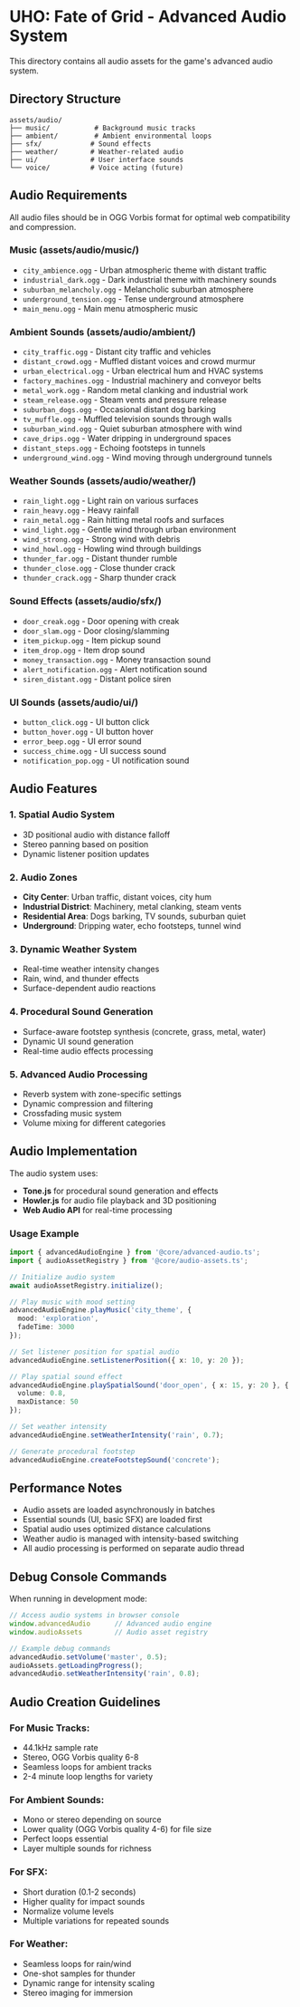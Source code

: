# UHO: Fate of Grid - Advanced Audio System

This directory contains all audio assets for the game's advanced audio system.

## Directory Structure

```
assets/audio/
├── music/           # Background music tracks
├── ambient/         # Ambient environmental loops
├── sfx/            # Sound effects
├── weather/        # Weather-related audio
├── ui/             # User interface sounds
└── voice/          # Voice acting (future)
```

## Audio Requirements

All audio files should be in OGG Vorbis format for optimal web compatibility and compression.

### Music (assets/audio/music/)
- `city_ambience.ogg` - Urban atmospheric theme with distant traffic
- `industrial_dark.ogg` - Dark industrial theme with machinery sounds  
- `suburban_melancholy.ogg` - Melancholic suburban atmosphere
- `underground_tension.ogg` - Tense underground atmosphere
- `main_menu.ogg` - Main menu atmospheric music

### Ambient Sounds (assets/audio/ambient/)
- `city_traffic.ogg` - Distant city traffic and vehicles
- `distant_crowd.ogg` - Muffled distant voices and crowd murmur
- `urban_electrical.ogg` - Urban electrical hum and HVAC systems
- `factory_machines.ogg` - Industrial machinery and conveyor belts
- `metal_work.ogg` - Random metal clanking and industrial work
- `steam_release.ogg` - Steam vents and pressure release
- `suburban_dogs.ogg` - Occasional distant dog barking
- `tv_muffle.ogg` - Muffled television sounds through walls
- `suburban_wind.ogg` - Quiet suburban atmosphere with wind
- `cave_drips.ogg` - Water dripping in underground spaces
- `distant_steps.ogg` - Echoing footsteps in tunnels
- `underground_wind.ogg` - Wind moving through underground tunnels

### Weather Sounds (assets/audio/weather/)
- `rain_light.ogg` - Light rain on various surfaces
- `rain_heavy.ogg` - Heavy rainfall
- `rain_metal.ogg` - Rain hitting metal roofs and surfaces
- `wind_light.ogg` - Gentle wind through urban environment
- `wind_strong.ogg` - Strong wind with debris
- `wind_howl.ogg` - Howling wind through buildings
- `thunder_far.ogg` - Distant thunder rumble
- `thunder_close.ogg` - Close thunder crack
- `thunder_crack.ogg` - Sharp thunder crack

### Sound Effects (assets/audio/sfx/)
- `door_creak.ogg` - Door opening with creak
- `door_slam.ogg` - Door closing/slamming
- `item_pickup.ogg` - Item pickup sound
- `item_drop.ogg` - Item drop sound
- `money_transaction.ogg` - Money transaction sound
- `alert_notification.ogg` - Alert notification sound
- `siren_distant.ogg` - Distant police siren

### UI Sounds (assets/audio/ui/)
- `button_click.ogg` - UI button click
- `button_hover.ogg` - UI button hover
- `error_beep.ogg` - UI error sound
- `success_chime.ogg` - UI success sound
- `notification_pop.ogg` - UI notification sound

## Audio Features

### 1. Spatial Audio System
- 3D positional audio with distance falloff
- Stereo panning based on position
- Dynamic listener position updates

### 2. Audio Zones
- **City Center**: Urban traffic, distant voices, city hum
- **Industrial District**: Machinery, metal clanking, steam vents
- **Residential Area**: Dogs barking, TV sounds, suburban quiet
- **Underground**: Dripping water, echo footsteps, tunnel wind

### 3. Dynamic Weather System
- Real-time weather intensity changes
- Rain, wind, and thunder effects
- Surface-dependent audio reactions

### 4. Procedural Sound Generation
- Surface-aware footstep synthesis (concrete, grass, metal, water)
- Dynamic UI sound generation
- Real-time audio effects processing

### 5. Advanced Audio Processing
- Reverb system with zone-specific settings
- Dynamic compression and filtering
- Crossfading music system
- Volume mixing for different categories

## Audio Implementation

The audio system uses:
- **Tone.js** for procedural sound generation and effects
- **Howler.js** for audio file playback and 3D positioning
- **Web Audio API** for real-time processing

### Usage Example

```typescript
import { advancedAudioEngine } from '@core/advanced-audio.ts';
import { audioAssetRegistry } from '@core/audio-assets.ts';

// Initialize audio system
await audioAssetRegistry.initialize();

// Play music with mood setting
advancedAudioEngine.playMusic('city_theme', { 
  mood: 'exploration', 
  fadeTime: 3000 
});

// Set listener position for spatial audio
advancedAudioEngine.setListenerPosition({ x: 10, y: 20 });

// Play spatial sound effect
advancedAudioEngine.playSpatialSound('door_open', { x: 15, y: 20 }, {
  volume: 0.8,
  maxDistance: 50
});

// Set weather intensity
advancedAudioEngine.setWeatherIntensity('rain', 0.7);

// Generate procedural footstep
advancedAudioEngine.createFootstepSound('concrete');
```

## Performance Notes

- Audio assets are loaded asynchronously in batches
- Essential sounds (UI, basic SFX) are loaded first
- Spatial audio uses optimized distance calculations
- Weather audio is managed with intensity-based switching
- All audio processing is performed on separate audio thread

## Debug Console Commands

When running in development mode:

```javascript
// Access audio systems in browser console
window.advancedAudio      // Advanced audio engine
window.audioAssets        // Audio asset registry

// Example debug commands
advancedAudio.setVolume('master', 0.5);
audioAssets.getLoadingProgress();
advancedAudio.setWeatherIntensity('rain', 0.8);
```

## Audio Creation Guidelines

### For Music Tracks:
- 44.1kHz sample rate
- Stereo, OGG Vorbis quality 6-8
- Seamless loops for ambient tracks
- 2-4 minute loop lengths for variety

### For Ambient Sounds:
- Mono or stereo depending on source
- Lower quality (OGG Vorbis quality 4-6) for file size
- Perfect loops essential
- Layer multiple sounds for richness

### For SFX:
- Short duration (0.1-2 seconds)
- Higher quality for impact sounds
- Normalize volume levels
- Multiple variations for repeated sounds

### For Weather:
- Seamless loops for rain/wind
- One-shot samples for thunder
- Dynamic range for intensity scaling
- Stereo imaging for immersion